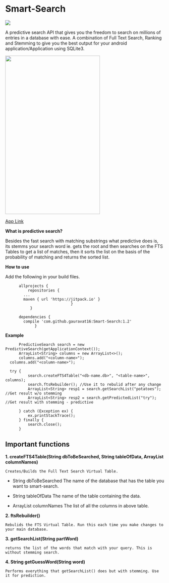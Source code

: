 # Smart-Search 
[![](https://jitpack.io/v/gauravat16/Smart-Search.svg)](https://jitpack.io/#gauravat16/Smart-Search)

A predictive search API that gives you the freedom to search on millions of entries in a database with ease.
A combination of Full Text Search, Ranking and Stemming to give you the best output for your android application/Application using SQLite3.

<img src="https://cloud.githubusercontent.com/assets/12914180/22394905/b0904936-e553-11e6-9b0e-9ca50af258c4.png" width="300" height="500">

[App Link](https://play.google.com/store/apps/details?id=gaurav.lookup)

**What is predictive search?**

Besides the fast search with matching substrings what predictive does is, its stemms your search word ie. gets the root and then searches on the FTS Tables to get a list of matches, then it sorts the list on the basis of the probability of matching and returns the sorted list.


**How to use**

Add the following in your build files.

          allprojects {
	          repositories {
			...
			maven { url 'https://jitpack.io' }
                                 }
	           }
          
          dependencies {
	        compile 'com.github.gauravat16:Smart-Search:1.2'
	             }
          
          
**Example**

          PredictiveSearch search = new PredictiveSearch(getApplicationContext());
          ArrayList<String> columns = new ArrayList<>();
          columns.add("<column-name>");
	  columns.add("<column-name>");

      try {
              search.createFTS4Table("<db-name.db>", "<table-name>", columns);
              search.ftsRebuilder(); //Use it to rebulid after any change
              ArrayList<String> resp1 = search.getSearchList("potatoes"); //Get result w/o stemming
              ArrayList<String> resp2 = search.getPredictedList("try"); //Get result with stemming - predictive

          } catch (Exception ex) {
              ex.printStackTrace();
          } finally {
              search.close();
          }



## Important functions

**1. createFTS4Table(String dbToBeSearched, String tableOfData, ArrayList<String> columnNames)**

    Creates/Builds the Full Text Search Virtual Table.

 * String dbToBeSearched
         The name of the database that has the table you want to smart-search.

 * String tableOfData
         The name of the table containing the data.

 * ArrayList<String> columnNames
         The list of all the columns in above table.
       
**2. ftsRebuilder()**

    Rebulids the FTS Virtual Table. Run this each time you make changes to your main database.
   
**3. getSearchList(String partWord)**

    returns the list of the words that match with your query. This is without stemming search.
   
**4. String getGuessWord(String word)**
   
    Performs everything that getSearchList() does but with stemming. Use it for prediction.
   

   
   
